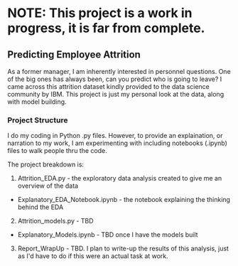 # NOTE: This project is a work in progress, it is far from complete.
## Predicting Employee Attrition

As a former manager, I am inherently interested in personnel questions.  One of the big ones has always been, can you predict who is going to leave?  I came across this attrition dataset kindly provided to the data science community by IBM.  This project is just my personal look at the data, along with model building.

### Project Structure
I do my coding in Python .py files.  However, to provide an explaination, or narration to my work, I am experimenting with including notebooks (.ipynb) files to walk people thru the code.  

The project breakdown is:
1) Attrition_EDA.py - the exploratory data analysis created to give me an overview of the data
  * Explanatory_EDA_Notebook.ipynb - the notebook explaining the thinking behind the EDA
2) Attrition_models.py - TBD 
  * Explanatory_Models.ipynb - TBD once I have the models built
3) Report_WrapUp - TBD.  I plan to write-up the results of this analysis, just as I'd have to do if this were an actual task at work.
